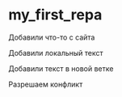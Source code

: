 # my_first_repa

Добавили что-то с сайта

Добавили  локальный текст

Добавили текст в новой ветке

Разрешаем конфликт
